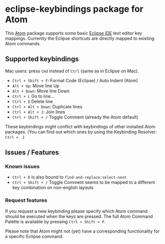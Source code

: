# eclipse-keybindings package for Atom

This [Atom](https://atom.io/) package supports some basic [Eclipse IDE](https://eclipse.org/) text editor key mappings. Currently the Eclipse shortcuts are directly mapped to existing Atom commands.

## Supported keybindings

Mac users: press `Cmd` instead of `Ctrl` (same as in Eclipse on Mac).

* `Ctrl + Shift + F`: Format Code (Eclipse) / Auto Indent (Atom)
* `Alt + Up`: Move line Up
* `Alt + Down`: Move line Down
* `Ctrl + L` Go to line...
* `Ctrl + D` Delete line
* `Ctrl + Alt + Down`: Duplicate lines
* `Ctrl + Alt + J`: Join lines
* `Ctrl + Shift + /` Toggle Comment (already the Atom default)

These keybindings might conflict with keybindings of other installed Atom packages. (You can find out which ones by using the Keybinding Resolver: `Ctrl + .`)

## Issues / Features

### Known issues
* `Ctrl + D` is also bound to `find-and-replace:select-next`
* `Ctrl + Shift + /` Toggle Comment seems to be mapped to a different key combination on non-english layouts

### Request features
If you request a new keybinding please specify which Atom command should be executed when the keys are pressed. The full Atom Command Palette is available by pressing `Ctrl + Shift + P`.

Please note that Atom might not (yet) have a corresponding functionality for a specific Eclipse command.
